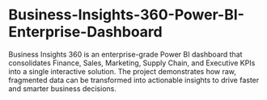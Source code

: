 # Business-Insights-360-Power-BI-Enterprise-Dashboard
Business Insights 360 is an enterprise-grade Power BI dashboard that consolidates Finance, Sales, Marketing, Supply Chain, and Executive KPIs into a single interactive solution. The project demonstrates how raw, fragmented data can be transformed into actionable insights to drive faster and smarter business decisions.
